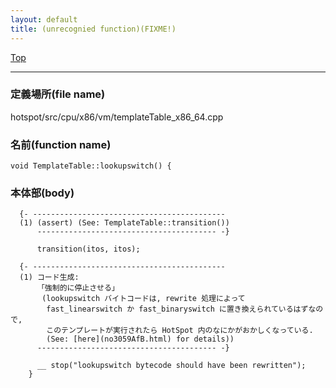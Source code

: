 ```yaml
---
layout: default
title: (unrecognied function)(FIXME!)
---
```

[Top](../index.html)

--- 
### 定義場所(file name)
hotspot/src/cpu/x86/vm/templateTable_x86_64.cpp

### 名前(function name)
```
void TemplateTable::lookupswitch() {
```

### 本体部(body)
```
  {- -------------------------------------------
  (1) (assert) (See: TemplateTable::transition())
      ---------------------------------------- -}

	  transition(itos, itos);

  {- -------------------------------------------
  (1) コード生成:
      「強制的に停止させる」
       (lookupswitch バイトコードは, rewrite 処理によって 
        fast_linearswitch か fast_binaryswitch に置き換えられているはずなので, 
        このテンプレートが実行されたら HotSpot 内のなにかがおかしくなっている.
        (See: [here](no3059AfB.html) for details))
      ---------------------------------------- -}

	  __ stop("lookupswitch bytecode should have been rewritten");
	}
	
```


